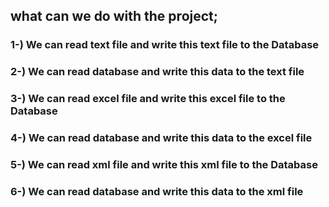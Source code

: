 ## what can we do with the project;

### 1-) We can read text file and write this text file to the Database
### 2-) We can read database and write this data to the text file
### 3-) We can read excel file and write this excel file to the Database
### 4-) We can read database and write this data to the excel file
### 5-) We can read xml file and write this xml file to the Database
### 6-) We can read database and write this data to the xml file

